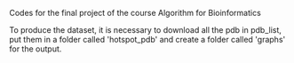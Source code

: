 Codes for the final project of the course Algorithm for Bioinformatics

To produce the dataset, it is necessary to download all the pdb in pdb_list, put them in a folder called 'hotspot_pdb' and create a folder called 'graphs' for the output.
